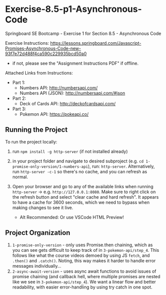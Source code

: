 # Exercise-8.5-p1-Asynchronous-Code

Springboard SE Bootcamp - Exercise 1 for Section 8.5 - Asynchronous Code

Exercise Instructions: https://lessons.springboard.com/Javascript-Promises-Asynchronous-Code-new-93f7e72d488f4ca590c229935bcd50a0

- if not, please see the "Assignment Instructions PDF" if offline.

Attached Links from Instructions:

- Part 1:
  - Numbers API: http://numbersapi.com/
  - Numbers API (JSON): http://numbersapi.com/#json
- Part 2:
  - Deck of Cards API: http://deckofcardsapi.com/
- Part 3:
  - Pokemon API: https://pokeapi.co/

## Running the Project

To run the project locally:

1. run `npm install -g http-server` (if not installed already)
2. in your project folder and navigate to desired subproject (e.g. `cd 1-promise-only-version/1-numbers-api`), run: `http-server`. Alternatively, run `http-server -c-1` so there's no cache, and you can refresh as normal.
3. Open your browser and go to any of the available links when running `http-server` -> e.g. `http://127.0.0.1:8080`. Make sure to right click on the refresh button and select "clear cache and hard refresh". It appears to have a cache for 3600 seconds, which we need to bypass when making changes to see it live.

   - Alt Recommended: Or use VSCode HTML Preview!

## Project Organization

1. `1-promise-only-version` - only uses Promise.then chaining, which as you can see gets difficult to keep track of in `3-pokemon-api/step_4`. This follows like what the course videos demoed by using JS `fetch`, and `.then()` and `.catch()`. Noting, this way makes it harder to handle error messages individually...
2. `2-async-await-version` - uses async await functions to avoid issues of promise chaining (and callback hell, where multiple promises are nested like we see in `3-pokemon-api/step_4`). We want a linear flow and better readability, with easier error-handling by using try catch in one spot.
